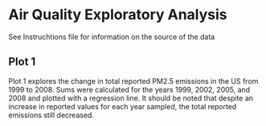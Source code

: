 # Air Quality Exploratory Analysis

See Instruchtions file for information on the source of the data

## Plot 1

Plot 1 explores the change in total reported PM2.5 emissions in the US from 1999 
to 2008.  Sums were calculated for the years 1999, 2002, 2005, and 2008 and 
plotted with a regression line.  It should be noted that despite an increase in 
reported values for each year sampled, the total reported emissions still 
decreased.

